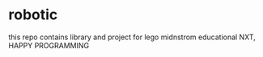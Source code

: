 robotic
=======

this repo contains library and project for lego midnstrom educational NXT, HAPPY PROGRAMMING
